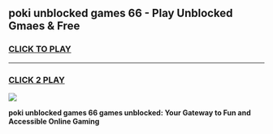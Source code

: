 
## poki unblocked games 66 - Play Unblocked Gmaes & Free
<h3>
<a href="https://premium.freeplayer.one?title=poki_unblocked_games_66&ref=20F">CLICK TO PLAY</a></h3>
<hr>

<h3>
<a href="https://premium.freeplayer.one?title=poki_unblocked_games_66&ref=20F">CLICK 2 PLAY</a>
  
</h3>

<a href="https://premium.freeplayer.one?title=poki_unblocked_games_66&ref=20F/"><img src="https://clearcache.store/games.png"></a>


**poki unblocked games 66 games unblocked: Your Gateway to Fun and Accessible Online Gaming**
